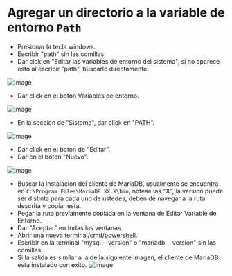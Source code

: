 # Agregar un directorio a la variable de entorno `Path`
- Presionar la tecla windows.
- Escribir "path" sin las comillas.
- Dar clck en "Editar las variables de entorno del sistema", si no aparece esto al escribir "path", buscarlo directamente.

![image](https://github.com/user-attachments/assets/fb13e532-69fe-4c62-83c2-ab426c8aa014)

- Dar click en el boton Variables de entorno.

![image](https://github.com/user-attachments/assets/ca5f4117-e929-42ed-b54b-d5462a88233f)

- En la seccion de "Sistema", dar click en "PATH".

![image](https://github.com/user-attachments/assets/7ec03fe7-7327-42cf-acc7-59770c43e4e4)

- Dar click en el boton de "Editar".
- Dar en el boton "Nuevo".

![image](https://github.com/user-attachments/assets/1652de67-da0b-4c52-9590-b0e3f69acade)

- Buscar la instalacion del cliente de MariaDB, usualmente se encuentra en `C:\Program Files\MariaDB XX.X\bin`, notese las "X", la version puede ser distinta para cada uno de ustedes, deben de navegar a la ruta descrita y copiar esta.
- Pegar la ruta previamente copiada en la ventana de Editar Variable de Entorno.
- Dar "Aceptar" en todas las ventanas.
- Abrir una nueva terminal/cmd/powershell.
- Escribir en la terminal "mysql --version" o "mariadb --version" sin las comillas.
- Si la salida es similar a la de la siguiente imagen, el cliente de MariaDB esta instalado con exito.
![image](https://github.com/user-attachments/assets/e3d327c4-480c-4e1f-b6e8-c514d0ffc61f)
